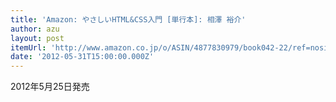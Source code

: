 ```yaml
---
title: 'Amazon: やさしいHTML&CSS入門 [単行本]: 相澤 裕介'
author: azu
layout: post
itemUrl: 'http://www.amazon.co.jp/o/ASIN/4877830979/book042-22/ref=nosim'
date: '2012-05-31T15:00:00.000Z'
---
```

2012年5月25日発売
